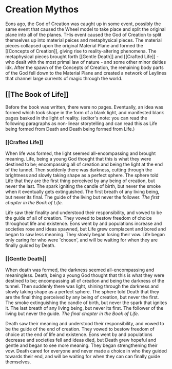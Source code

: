 # Creation Mythos
Eons ago, the God of Creation was caught up in some event, possibly the same event that caused the Wheel model to take place and split the original plane into all of the planes. THis event caused the God of Creation to split themselves up into material peices and metaphysical pieces. The material pieces collapsed upon the original Material Plane and formed the [[Concepts of Creation]], giving rise to reality-altering phenomena. The metaphysical pieces brought forth [[Gentle Death]] and [[Crafted Life]] - who dealt with the most primal law of nature - and some other minor deities idk.
After the spawn of the Concepts of Creation, the remaining body parts of the God fell down to the Material Plane and created a network of Leylines that channel large currents of magic through the world. 

## [[The Book of Life]]
Before the book was written, there were no pages. Eventually, an idea was formed which took shape in the form of a blank light, and manifested blank pages basked in the light of reality. (editor's note: you can read the following paragraphs as non-linear storytelling and can read this as Life being formed from Death and Death being formed from Life.)
### [[Crafted Life]]
When life was formed, the light seemed all-encompassing and brought meaning. Life, being a young God thought that this is what they were destined to be; encompassing all of creation and being the light at the end of the tunnel. Then suddenly there was darkness, cutting through the brightness and slowly taking shape as a perfect sphere. The sphere told Life that they are the first thing perceived by any being of creation, but never the last. The spark igniting the candle of birth, but never the smoke when it eventually gets extinguished. The first breath of any living being, but never its final. The guide of the living but never the follower. *The first chapter in the Book of Life.*

Life saw their finality and understood their responsibility, and vowed to be the guide of all of creation. They vowed to bestow freedom of choice throughout life and existence. Eons went by and populations increase and societies rose and ideas spawned, but Life grew complacent and bored and began to saw less meaning. They slowly began losing their vow. Life began only caring for who were 'chosen', and will be waiting for when they are finally guided by Death.
### [[Gentle Death]]
When death was formed, the darkness seemed all-encompassing and meaningless. Death, being a young God thought that this is what they were destined to be; encompassing all of creation and being the darkness of the tunnel. Then suddenly there was light, shining through the darkness and slowly taking shape as a perfect sphere. The sphere told Death that they are the final thing perceived by any being of creation, but never the first. The smoke extinguishing the candle of birth, but never the spark that ignites it. The last breath of any living being, but never its first. The follower of the living but never the guide. *The final chapter in the Book of Life.*

Death saw their meaning and understood their responsibility, and vowed to be the guide of the end of creation. They vowed to bestow freedom of choice at the end of life and existence. Eons went by and populations decrease and societies fell and ideas died, but Death grew hopeful and gentle and began to see more meaning. They began strengthening their vow. Death cared for everyone and never made a choice in who they guided towards their end, and will be waiting for when they can can finally guide themselves.